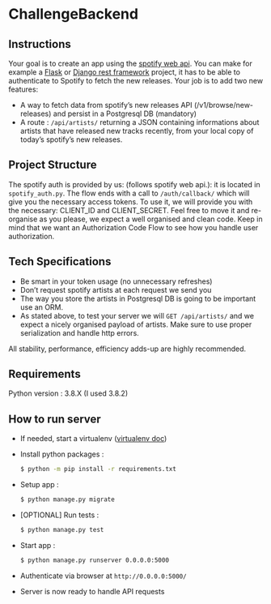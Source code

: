 # ChallengeBackend

## Instructions

Your goal is to create an app using the [spotify web api](https://developer.spotify.com/documentation/web-api/). You can make for example a [Flask](https://flask.palletsprojects.com/en/1.1.x/) or [Django rest framework](https://www.django-rest-framework.org/) project, it has to be able to authenticate to Spotify to fetch the new releases. Your job is to add two new features:
- A way to fetch data from spotify’s new releases API (/v1/browse/new-releases) and persist in a Postgresql DB (mandatory)
- A route : `/api/artists/` returning a JSON containing informations about artists that have released new tracks recently, from your local copy of today’s spotify’s new releases.

## Project Structure
The spotify auth is provided by us: (follows spotify web api.): it is located in `spotify_auth.py`.
The flow ends with a call to `/auth/callback/` which will give you the necessary access tokens.
To use it, we will provide you with the necessary: CLIENT_ID and CLIENT_SECRET.
Feel free to move it and re-organise as you please, we expect a well organised and clean code. Keep in mind that we want an Authorization Code Flow to see how you handle user authorization.
  
  
## Tech Specifications
- Be smart in your token usage (no unnecessary refreshes)
- Don’t request spotify artists at each request we send you
- The way you store the artists in Postgresql DB is going to be important use an ORM.
- As stated above, to test your server we will `GET /api/artists/` and we expect a nicely organised payload of artists. Make sure to use proper serialization and handle http errors.

All stability, performance, efficiency adds-up are highly recommended.

## Requirements

Python version : 3.8.X (I used 3.8.2)

## How to run server

- If needed, start a virtualenv ([virtualenv doc](https://python-guide-pt-br.readthedocs.io/fr/latest/dev/virtualenvs.html))

- Install python packages :
    ```bash
    $ python -m pip install -r requirements.txt
    ```

- Setup app :
    ``` bash
    $ python manage.py migrate
    ```

- [OPTIONAL] Run tests :
    ``` bash
    $ python manage.py test
    ```

- Start app :
    ``` bash
    $ python manage.py runserver 0.0.0.0:5000
    ```

- Authenticate via browser at `http://0.0.0.0:5000/`

- Server is now ready to handle API requests

